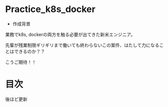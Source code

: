 # Practice_k8s_docker

* 作成背景

業務でk8s, dockerの両方を触る必要が出てきた新米エンジニア。

先輩が残業制限ギリギリまで働いても終わらないこの案件、はたして力になることはできるのか？？

こうご期待！！

# 目次

後ほど更新